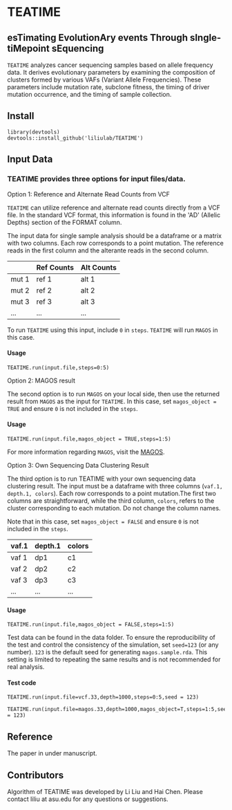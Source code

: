 # TEATIME
## esTimating EvolutionAry events Through sIngle-tiMepoint sEquencing

 `TEATIME` analyzes cancer sequencing samples based on allele frequency data. It derives evolutionary parameters by examining the composition of clusters formed by various VAFs (Variant Allele Frequencies). These parameters include mutation rate, subclone fitness, the timing of driver mutation occurrence, and the timing of sample collection.
 

## Install

```
library(devtools)
devtools::install_github('liliulab/TEATIME')
```


## Input Data
### TEATIME provides three options for input files/data.

Option 1: Reference and Alternate Read Counts from VCF

`TEATIME` can utilize reference and alternate read counts directly from a VCF file. In the standard VCF format, this information is found in the 'AD' (Allelic Depths) section of the FORMAT column.

The input data for single sample analysis should be a dataframe or a matrix with two columns. Each row corresponds to a point mutation. The reference reads in the first column and the alterante reads in the second column. 

| | Ref Counts | Alt Counts|
|----|---------|--------|
|mut 1  | ref 1      | alt 1     |
|mut 2 | ref 2      | alt 2     |
|mut 3 | ref 3      | alt 3     |
|...|...|...|


To run `TEATIME` using this input, include `0` in `steps`. `TEATIME` will run `MAGOS` in this case.

#### Usage
```
TEATIME.run(input.file,steps=0:5)
```


Option 2: MAGOS result

The second option is to run `MAGOS` on your local side, then use the returned result from `MAGOS` as the input for `TEATIME`. In this case, set `magos_object = TRUE` and ensure `0` is not included in the `steps`.

#### Usage
```
TEATIME.run(input.file,magos_object = TRUE,steps=1:5)
```
For more information regarding `MAGOS`, visit the [MAGOS](https://github.com/liliulab/magos/).


Option 3: Own Sequencing Data Clustering Result

The third option is to run TEATIME with your own sequencing data clustering result. The input must be a dataframe with three columns (`vaf.1, depth.1, colors`). Each row corresponds to a point mutation.The first two columns are straightforward, while the third column, `colors`, refers to the cluster corresponding to each mutation. Do not change the column names.

Note that in this case, set `magos_object = FALSE` and ensure `0` is not included in the `steps`.

| vaf.1 | depth.1 | colors |
|----|---------|--------|
|vaf 1  | dp1     | c1    |
|vaf 2 | dp2    | c2     |
|vaf 3 | dp3   | c3   |
|...|...|...|

#### Usage
```
TEATIME.run(input.file,magos_object = FALSE,steps=1:5)
```

Test data can be found in the data folder. To ensure the reproducibility of the test and control the consistency of the simulation, set `seed=123` (or any number). `123` is the default seed for generating `magos.sample.rda`. 
This setting is limited to repeating the same results and is not recommended for real analysis.

#### Test code
```
TEATIME.run(input.file=vcf.33,depth=1000,steps=0:5,seed = 123) 

TEATIME.run(input.file=magos.33,depth=1000,magos_object=T,steps=1:5,seed = 123) 
```



## Reference

The paper in under manuscript. 



## Contributors
Algorithm of TEATIME was developed by Li Liu and Hai Chen. Please contact liliu at asu.edu for any questions or suggestions. 
